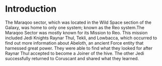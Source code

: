 # Introduction
The Maraqoo sector, which was located in the Wild Space section of the Galaxy, was home to only one system; known as the Reo system.The Maraqoo Sector was mostly known for its Mission to Reo.
This mission included Jedi Knights Raynar Thul, Tekli, and Lowbacca, which occurred to find out more information about Abeloth, an ancient Force entity that harnessed great power.
They were able to find what they looked for after Raynar Thul accepted to become a Joiner of the hive.
The other Jedi successfully returned to Coruscant and shared what they learned.
